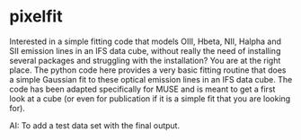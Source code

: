 # pixelfit
Interested in a simple fitting code that models OIII, Hbeta, NII, Halpha and SII emission lines in an IFS data cube, without really the need of installing several packages and struggling with the installation? You are at the right place. The python code here provides a very basic fitting routine that does a simple Gaussian fit to these optical emission lines in an IFS data cube. The code has been adapted specifically for MUSE and is meant to get a first look at a cube (or even for publication if it is a simple fit that you are looking for). 


AI: To add a test data set with the final output. 
